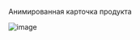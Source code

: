 Анимированная карточка продукта

![image](https://user-images.githubusercontent.com/62887315/130045200-4284f910-0f73-4b8e-aa90-b9606184c11e.gif)

